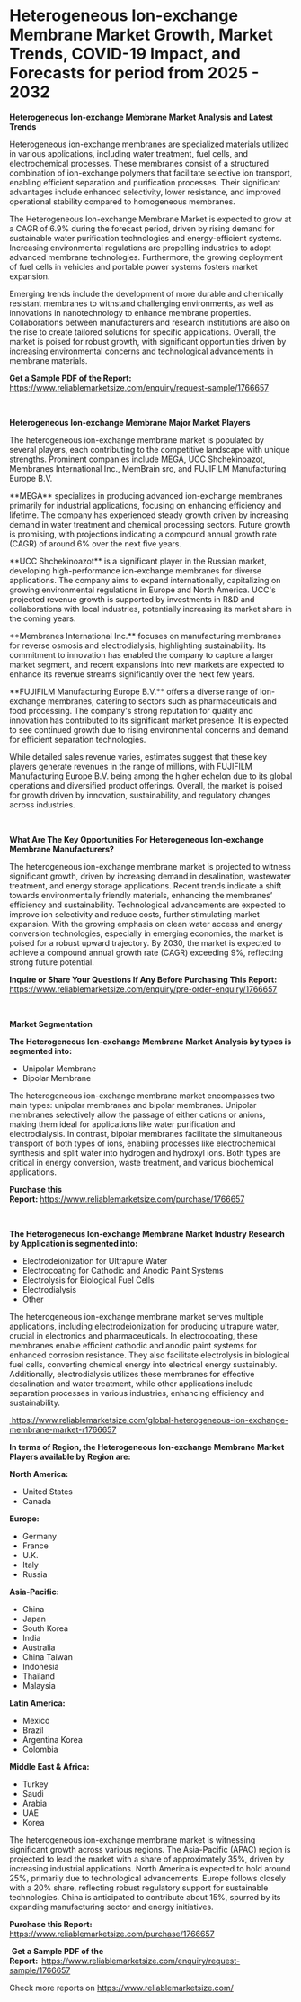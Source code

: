 <p><h1>Heterogeneous Ion-exchange Membrane Market Growth, Market Trends, COVID-19 Impact, and Forecasts for period from 2025 - 2032</h1></p><p><strong>Heterogeneous Ion-exchange Membrane Market Analysis and Latest Trends</strong></p>
<p><p>Heterogeneous ion-exchange membranes are specialized materials utilized in various applications, including water treatment, fuel cells, and electrochemical processes. These membranes consist of a structured combination of ion-exchange polymers that facilitate selective ion transport, enabling efficient separation and purification processes. Their significant advantages include enhanced selectivity, lower resistance, and improved operational stability compared to homogeneous membranes.</p><p>The Heterogeneous Ion-exchange Membrane Market is expected to grow at a CAGR of 6.9% during the forecast period, driven by rising demand for sustainable water purification technologies and energy-efficient systems. Increasing environmental regulations are propelling industries to adopt advanced membrane technologies. Furthermore, the growing deployment of fuel cells in vehicles and portable power systems fosters market expansion. </p><p>Emerging trends include the development of more durable and chemically resistant membranes to withstand challenging environments, as well as innovations in nanotechnology to enhance membrane properties. Collaborations between manufacturers and research institutions are also on the rise to create tailored solutions for specific applications. Overall, the market is poised for robust growth, with significant opportunities driven by increasing environmental concerns and technological advancements in membrane materials.</p></p>
<p><strong>Get a Sample PDF of the Report:&nbsp;</strong> <a href="https://www.reliablemarketsize.com/enquiry/request-sample/1766657?utm_campaign=2948&utm_medium=2&utm_source=Github&utm_content=ia&utm_term=03042025&utm_id=heterogeneous-ion-exchange-membrane">https://www.reliablemarketsize.com/enquiry/request-sample/1766657</a></p>
<p>&nbsp;</p>
<p><strong>Heterogeneous Ion-exchange Membrane Major Market Players</strong></p>
<p><p>The heterogeneous ion-exchange membrane market is populated by several players, each contributing to the competitive landscape with unique strengths. Prominent companies include MEGA, UCC Shchekinoazot, Membranes International Inc., MemBrain sro, and FUJIFILM Manufacturing Europe B.V. </p><p>**MEGA** specializes in producing advanced ion-exchange membranes primarily for industrial applications, focusing on enhancing efficiency and lifetime. The company has experienced steady growth driven by increasing demand in water treatment and chemical processing sectors. Future growth is promising, with projections indicating a compound annual growth rate (CAGR) of around 6% over the next five years.</p><p>**UCC Shchekinoazot** is a significant player in the Russian market, developing high-performance ion-exchange membranes for diverse applications. The company aims to expand internationally, capitalizing on growing environmental regulations in Europe and North America. UCC's projected revenue growth is supported by investments in R&D and collaborations with local industries, potentially increasing its market share in the coming years.</p><p>**Membranes International Inc.** focuses on manufacturing membranes for reverse osmosis and electrodialysis, highlighting sustainability. Its commitment to innovation has enabled the company to capture a larger market segment, and recent expansions into new markets are expected to enhance its revenue streams significantly over the next few years.</p><p>**FUJIFILM Manufacturing Europe B.V.** offers a diverse range of ion-exchange membranes, catering to sectors such as pharmaceuticals and food processing. The company's strong reputation for quality and innovation has contributed to its significant market presence. It is expected to see continued growth due to rising environmental concerns and demand for efficient separation technologies.</p><p>While detailed sales revenue varies, estimates suggest that these key players generate revenues in the range of millions, with FUJIFILM Manufacturing Europe B.V. being among the higher echelon due to its global operations and diversified product offerings. Overall, the market is poised for growth driven by innovation, sustainability, and regulatory changes across industries.</p></p>
<p>&nbsp;</p>
<p><strong>What Are The Key Opportunities For Heterogeneous Ion-exchange Membrane Manufacturers?</strong></p>
<p><p>The heterogeneous ion-exchange membrane market is projected to witness significant growth, driven by increasing demand in desalination, wastewater treatment, and energy storage applications. Recent trends indicate a shift towards environmentally friendly materials, enhancing the membranes’ efficiency and sustainability. Technological advancements are expected to improve ion selectivity and reduce costs, further stimulating market expansion. With the growing emphasis on clean water access and energy conversion technologies, especially in emerging economies, the market is poised for a robust upward trajectory. By 2030, the market is expected to achieve a compound annual growth rate (CAGR) exceeding 9%, reflecting strong future potential.</p></p>
<p><strong>Inquire or Share Your Questions If Any Before Purchasing This Report:</strong> <a href="https://www.reliablemarketsize.com/enquiry/pre-order-enquiry/1766657?utm_campaign=2948&utm_medium=2&utm_source=Github&utm_content=ia&utm_term=03042025&utm_id=heterogeneous-ion-exchange-membrane">https://www.reliablemarketsize.com/enquiry/pre-order-enquiry/1766657</a></p>
<p>&nbsp;</p>
<p><strong>Market Segmentation</strong></p>
<p><strong>The Heterogeneous Ion-exchange Membrane Market Analysis by types is segmented into:</strong></p>
<p><ul><li>Unipolar Membrane</li><li>Bipolar Membrane</li></ul></p>
<p><p>The heterogeneous ion-exchange membrane market encompasses two main types: unipolar membranes and bipolar membranes. Unipolar membranes selectively allow the passage of either cations or anions, making them ideal for applications like water purification and electrodialysis. In contrast, bipolar membranes facilitate the simultaneous transport of both types of ions, enabling processes like electrochemical synthesis and split water into hydrogen and hydroxyl ions. Both types are critical in energy conversion, waste treatment, and various biochemical applications.</p></p>
<p><strong>Purchase this Report:&nbsp;</strong><a href="https://www.reliablemarketsize.com/purchase/1766657?utm_campaign=2948&utm_medium=2&utm_source=Github&utm_content=ia&utm_term=03042025&utm_id=heterogeneous-ion-exchange-membrane">https://www.reliablemarketsize.com/purchase/1766657</a></p>
<p>&nbsp;</p>
<p><strong>The Heterogeneous Ion-exchange Membrane Market Industry Research by Application is segmented into:</strong></p>
<p><ul><li>Electrodeionization for Ultrapure Water</li><li>Electrocoating for Cathodic and Anodic Paint Systems</li><li>Electrolysis for Biological Fuel Cells</li><li>Electrodialysis</li><li>Other</li></ul></p>
<p><p>The heterogeneous ion-exchange membrane market serves multiple applications, including electrodeionization for producing ultrapure water, crucial in electronics and pharmaceuticals. In electrocoating, these membranes enable efficient cathodic and anodic paint systems for enhanced corrosion resistance. They also facilitate electrolysis in biological fuel cells, converting chemical energy into electrical energy sustainably. Additionally, electrodialysis utilizes these membranes for effective desalination and water treatment, while other applications include separation processes in various industries, enhancing efficiency and sustainability.</p></p>
<p><a href="https://www.reliablemarketsize.com/global-heterogeneous-ion-exchange-membrane-market-r1766657?utm_campaign=2948&utm_medium=2&utm_source=Github&utm_content=ia&utm_term=03042025&utm_id=heterogeneous-ion-exchange-membrane">&nbsp;https://www.reliablemarketsize.com/global-heterogeneous-ion-exchange-membrane-market-r1766657</a></p>
<p><strong>In terms of Region, the Heterogeneous Ion-exchange Membrane Market Players available by Region are:</strong></p>
<p>
    <p> <strong> North America: </strong>
        <ul>
            <li>United States</li>
            <li>Canada</li>
        </ul>
        </p> 
    <p> <strong> Europe: </strong>
        <ul>
            <li>Germany</li>
            <li>France</li>
            <li>U.K.</li>
            <li>Italy</li>
            <li>Russia</li>
        </ul>
        </p> 
    <p> <strong> Asia-Pacific: </strong>
        <ul>
            <li>China</li>
            <li>Japan</li>
            <li>South Korea</li>
            <li>India</li>
            <li>Australia</li>
            <li>China Taiwan</li>
            <li>Indonesia</li>
            <li>Thailand</li>
            <li>Malaysia</li>
        </ul>
        </p> 
    <p> <strong> Latin America: </strong>
        <ul>
            <li>Mexico</li>
            <li>Brazil</li>
            <li>Argentina Korea</li>
            <li>Colombia</li>
        </ul>
        </p> 
    <p> <strong> Middle East & Africa: </strong>
        <ul>
            <li>Turkey</li>
            <li>Saudi</li>
            <li>Arabia</li>
            <li>UAE</li>
            <li>Korea</li>
        </ul>
    </p>
    </p>
<p><p>The heterogeneous ion-exchange membrane market is witnessing significant growth across various regions. The Asia-Pacific (APAC) region is projected to lead the market with a share of approximately 35%, driven by increasing industrial applications. North America is expected to hold around 25%, primarily due to technological advancements. Europe follows closely with a 20% share, reflecting robust regulatory support for sustainable technologies. China is anticipated to contribute about 15%, spurred by its expanding manufacturing sector and energy initiatives.</p></p>
<p><strong>Purchase this Report: </strong><a href="https://www.reliablemarketsize.com/purchase/1766657?utm_campaign=2948&utm_medium=2&utm_source=Github&utm_content=ia&utm_term=03042025&utm_id=heterogeneous-ion-exchange-membrane">https://www.reliablemarketsize.com/purchase/1766657</a></p>
<p>&nbsp;<strong>Get a Sample PDF of the Report:&nbsp;&nbsp;</strong><a href="https://www.reliablemarketsize.com/enquiry/request-sample/1766657?utm_campaign=2948&utm_medium=2&utm_source=Github&utm_content=ia&utm_term=03042025&utm_id=heterogeneous-ion-exchange-membrane">https://www.reliablemarketsize.com/enquiry/request-sample/1766657</a></p>
<p><strong></strong></p>
<p>Check more reports on <a href="https://www.reliablemarketsize.com/?utm_campaign=2948&utm_medium=2&utm_source=Github&utm_content=ia&utm_term=03042025&utm_id=heterogeneous-ion-exchange-membrane">https://www.reliablemarketsize.com/</a></p>